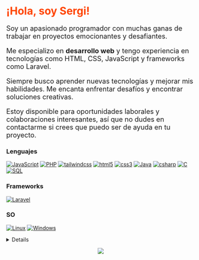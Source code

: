 <h1 style="color: #FF4500;">¡Hola, soy Sergi!</h1>
<p style="font-size: 18px;">Soy un apasionado programador con muchas ganas de trabajar en proyectos emocionantes y desafiantes.</p>
<p style="font-size: 18px;">Me especializo en <strong>desarrollo web</strong> y tengo experiencia en tecnologías como HTML, CSS, JavaScript y frameworks como Laravel.</p>
<p style="font-size: 18px;">Siempre busco aprender nuevas tecnologías y mejorar mis habilidades. Me encanta enfrentar desafíos y encontrar soluciones creativas.</p>
<p style="font-size: 18px;">Estoy disponible para oportunidades laborales y colaboraciones interesantes, así que no dudes en contactarme si crees que puedo ser de ayuda en tu proyecto.</p>

### Lenguajes
[![JavaScript](https://img.shields.io/badge/javascript-black?style=for-the-badge&logo=javascript)](https://github.com/Serfin01)
[![PHP](https://img.shields.io/badge/PHP-black?style=for-the-badge&logo=PHP)](https://github.com/Serfin01)
[![tailwindcss](https://img.shields.io/badge/tailwindcss-black?style=for-the-badge&logo=tailwindcss)](https://github.com/Serfin01)
[![html5](https://img.shields.io/badge/html5-black?style=for-the-badge&logo=html5)](https://github.com/Serfin01)
[![css3](https://img.shields.io/badge/css3-black?style=for-the-badge&logo=css3)](https://github.com/Serfin01)
[![Java](https://img.shields.io/badge/java-black?style=for-the-badge&logo=openjdk)](https://github.com/Serfin01)
[![csharp](https://img.shields.io/badge/csharp-black?style=for-the-badge&logo=csharp)](https://github.com/Serfin01)
[![C](https://img.shields.io/badge/c-black?style=for-the-badge&logo=c)](https://github.com/Serfin01)
[![SQL](https://img.shields.io/badge/sql-black?style=for-the-badge&logo=mysql)](https://github.com/Serfin01)

### Frameworks
[![Laravel](https://img.shields.io/badge/laravel-black?style=for-the-badge&logo=laravel)](https://github.com/Serfin01)

### SO
[![Linux](https://img.shields.io/badge/linux-black?style=for-the-badge&logo=Linux)](https://github.com/Serfin01)
[![Windows](https://img.shields.io/badge/Windows-black?style=for-the-badge&logo=Windows)](https://github.com/Serfin01)
<details>
  
<p align="center">
  <a href="https://github.com/Serfin01">
    <img src="http://github-profile-summary-cards.vercel.app/api/cards/profile-details?username=Serfin01&theme=transparent" />
  </a>
  <a href="https://github.com/Serfin01">
    <img src="https://github-readme-streak-stats.herokuapp.com/?user=Serfin01&hide_border=true&card_width=338&theme=transparent" />
  </a>
  <a href="https://github.com/Serfin01">
    <img src="http://github-profile-summary-cards.vercel.app/api/cards/stats?username=Serfin01&theme=transparent" />
  </a>
  <a href="https://github.com/Serfin01">
    <img src="https://github-readme-stats.vercel.app/api/top-langs/?username=Serfin01&langs_count=10&exclude_repo=&hide=jupyter%20notebook,vim%20script,cmake,makefile,batchfile,emacs%20lisp,css,html&layout=default&card_width=699&hide_border=true&theme=transparent" />
  </a>
</p>
</details>

<p align="center">
  <a href="https://github.com/Serfin01">
    <img src="https://komarev.com/ghpvc/?username=Serfin01&color=blue&style=flat)" />
  </a>
</p>
<!--
**Serfin01/Serfin01** is a ✨ _special_ ✨ repository because its `README.md` (this file) appears on your GitHub profile.

Here are some ideas to get you started:

- 🔭 I’m currently working on ...
- 🌱 I’m currently learning ...
- 👯 I’m looking to collaborate on ...
- 🤔 I’m looking for help with ...
- 💬 Ask me about ...
- 📫 How to reach me: ...
- 😄 Pronouns: ...
- ⚡ Fun fact: ...
-->
